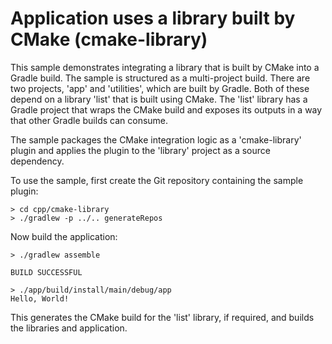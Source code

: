# Application uses a library built by CMake (cmake-library)

This sample demonstrates integrating a library that is built by CMake into a Gradle build.
The sample is structured as a multi-project build.
There are two projects, 'app' and 'utilities', which are built by Gradle. Both of these depend on a library 'list' that is built using CMake.
The 'list' library has a Gradle project that wraps the CMake build and exposes its outputs in a way that other Gradle builds can consume.

The sample packages the CMake integration logic as a 'cmake-library' plugin and applies the plugin to the 'library' project as a source dependency.

To use the sample, first create the Git repository containing the sample plugin:

```
> cd cpp/cmake-library
> ./gradlew -p ../.. generateRepos
```

Now build the application:

```
> ./gradlew assemble

BUILD SUCCESSFUL

> ./app/build/install/main/debug/app
Hello, World!
```

This generates the CMake build for the 'list' library, if required, and builds the libraries and application.